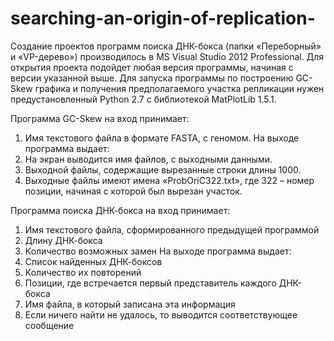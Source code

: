 # searching-an-origin-of-replication-
Создание проектов программ поиска ДНК-бокса (папки «Переборный» и «VP-дерево») производилось в MS Visual Studio 2012 Professional. Для открытия проекта подойдет любая версия программы, начиная с версии указанной выше.
Для запуска программы по построению GC-Skew графика и получения предполагаемого участка репликации нужен предустановленный Python 2.7 с библиотекой MatPlotLib 1.5.1.
 
Программа GC-Skew на вход принимает:
1)	Имя  текстового  файла  в формате  FASTA,  с геномом.
На выходе программа выдает:
1)  На экран выводится имя файлов, с выходными данными. 
2)  Выходной файлы, содержащие вырезанные строки длины 1000.
3) Выходные файлы имеют имена «ProbOriC322.txt», где 322 – номер позиции, начиная с которой был вырезан участок.

Программа поиска ДНК-бокса на вход принимает:
1) Имя текстового файла, сформированного предыдущей программой
2) Длину ДНК-бокса
3) Количество возможных замен
На выходе программа выдает:
1)	Список найденных ДНК-боксов
2)	Количество их повторений
3)	Позиции, где встречается первый представитель каждого ДНК-бокса
4)	Имя файла, в который записана эта информация
5)	Если ничего найти не удалось, то выводится соответствующее сообщение

